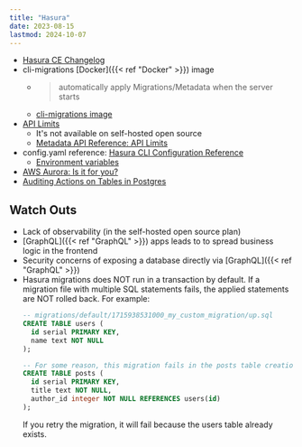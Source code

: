 ```yaml
---
title: "Hasura"
date: 2023-08-15
lastmod: 2024-10-07
---
```


- [Hasura CE Changelog](https://hasura.io/changelog/community-edition)
- cli-migrations [Docker]({{< ref "Docker" >}}) image
	- > automatically apply Migrations/Metadata when the server starts
	- [cli-migrations image](https://hasura.io/docs/latest/migrations-metadata-seeds/legacy-configs/config-v2/advanced/auto-apply-migrations/#cli-migrations-image)
- [API Limits](https://hasura.io/docs/latest/security/api-limits/)
	- It's not available on self-hosted open source
	- [Metadata API Reference: API Limits](https://hasura.io/docs/latest/api-reference/metadata-api/api-limits/)
- config.yaml reference: [Hasura CLI Configuration Reference](https://hasura.io/docs/latest/hasura-cli/config-reference/)
	- [Environment variables](https://hasura.io/docs/latest/hasura-cli/config-reference/#environment-variables)
- [AWS Aurora: Is it for you?](https://hasura.io/blog/aws-aurora-is-it-for-you/)
- [Auditing Actions on Tables in Postgres](https://hasura.io/docs/latest/schema/postgres/postgres-guides/auditing-tables/)

## Watch Outs
- Lack of observability (in the self-hosted open source plan)
- [GraphQL]({{< ref "GraphQL" >}}) apps leads to to spread business logic in the
  frontend
- Security concerns of exposing a database directly via
  [GraphQL]({{< ref "GraphQL" >}})
- Hasura migrations does NOT run in a transaction by default. If a migration
  file with multiple SQL statements fails, the applied statements are NOT
  rolled back. For example:
  ```sql
  -- migrations/default/1715938531000_my_custom_migration/up.sql
  CREATE TABLE users (
    id serial PRIMARY KEY,
    name text NOT NULL
  );

  -- For some reason, this migration fails in the posts table creation
  CREATE TABLE posts (
    id serial PRIMARY KEY,
    title text NOT NULL,
    author_id integer NOT NULL REFERENCES users(id)
  );
  ```
  If you retry the migration, it will fail because the users table already
  exists.
